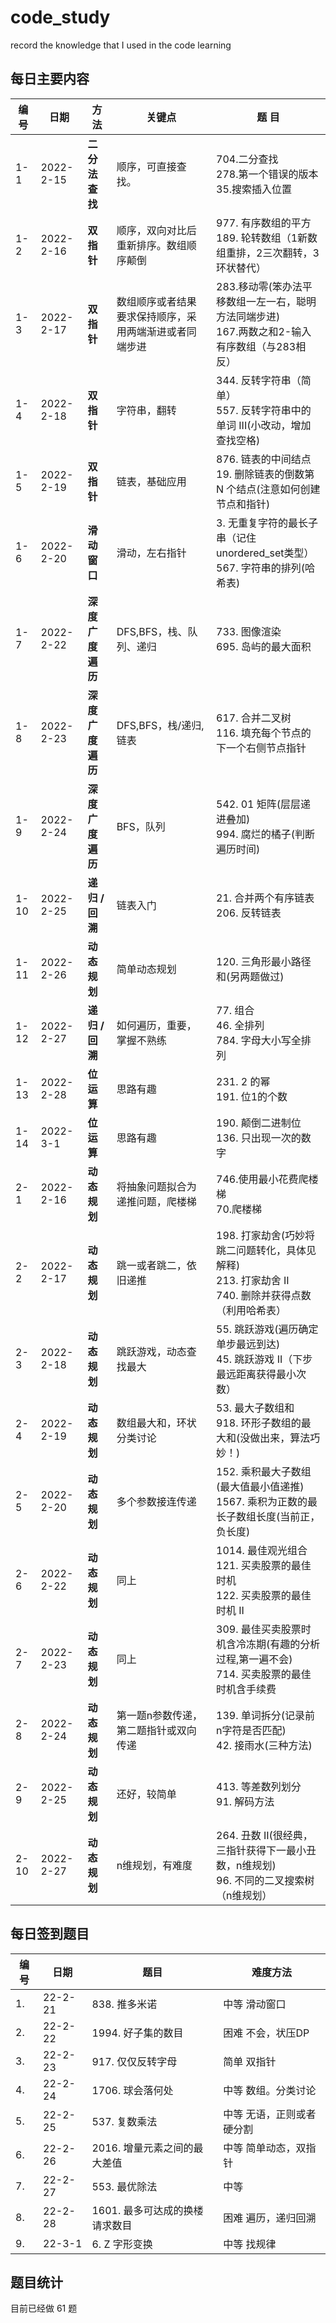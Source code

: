# code_study
record the knowledge that I used in the code learning

## 每日主要内容
编号|          日期          |          方法          |          关键点          |          题  目          |
-|-|-|-|-
1-1|2022-2-15|**二分法查找**|顺序，可直接查找。|704.二分查找 <br>278.第一个错误的版本 <br>35.搜索插入位置
1-2|2022-2-16|**双指针**|顺序，双向对比后重新排序。数组顺序颠倒|977. 有序数组的平方 <br>189. 轮转数组（1新数组重排，2三次翻转，3环状替代）
1-3|2022-2-17|**双指针**|数组顺序或者结果要求保持顺序，采用两端渐进或者同端步进|283.移动零(笨办法平移数组一左一右，聪明方法同端步进) <br>167.两数之和2-输入有序数组（与283相反）
1-4|2022-2-18|**双指针**|字符串，翻转|344. 反转字符串（简单）<br> 557. 反转字符串中的单词 III(小改动，增加查找空格)
1-5|2022-2-19|**双指针**|链表，基础应用|876. 链表的中间结点<br>19. 删除链表的倒数第 N 个结点(注意如何创建节点和指针)
1-6|2022-2-20|**滑动窗口**|滑动，左右指针|3. 无重复字符的最长子串（记住unordered_set<char>类型）<br>567. 字符串的排列(哈希表)
1-7|2022-2-22|**深度广度遍历**|DFS,BFS，栈、队列、递归|733. 图像渲染<br>695. 岛屿的最大面积
1-8|2022-2-23|**深度广度遍历**|DFS,BFS，栈/递归,链表|617. 合并二叉树<br>116. 填充每个节点的下一个右侧节点指针
1-9|2022-2-24|**深度广度遍历**|BFS，队列|542. 01 矩阵(层层递进叠加)<br>994. 腐烂的橘子(判断遍历时间)
1-10|2022-2-25|**递归 / 回溯**|链表入门|21. 合并两个有序链表<br>206. 反转链表
1-11|2022-2-26|**动态规划**|简单动态规划|120. 三角形最小路径和(另两题做过)
1-12|2022-2-27|**递归 / 回溯**|如何遍历，重要，掌握不熟练|77. 组合<br>46. 全排列<br>784. 字母大小写全排列
1-13|2022-2-28|**位运算**|思路有趣|231. 2 的幂<br>191. 位1的个数
1-14|2022-3-1|**位运算**|思路有趣|190. 颠倒二进制位<br>136. 只出现一次的数字
2-1|2022-2-16|**动态规划**|将抽象问题拟合为递推问题，爬楼梯|746.使用最小花费爬楼梯 <br> 70.爬楼梯
2-2|2022-2-17|**动态规划**|跳一或者跳二，依旧递推|198. 打家劫舍(巧妙将跳二问题转化，具体见解释) <br>213. 打家劫舍 II <br>740. 删除并获得点数（利用哈希表）
2-3|2022-2-18|**动态规划**|跳跃游戏，动态查找最大|55. 跳跃游戏(遍历确定单步最远到达) <br>45. 跳跃游戏 II（下步最远距离获得最小次数）
2-4|2022-2-19|**动态规划**|数组最大和，环状分类讨论|53. 最大子数组和 <br>918. 环形子数组的最大和(没做出来，算法巧妙！)
2-5|2022-2-20|**动态规划**|多个参数接连传递|152. 乘积最大子数组(最大值最小值递推) <br>1567. 乘积为正数的最长子数组长度(当前正，负长度)
2-6|2022-2-22|**动态规划**|同上|1014. 最佳观光组合 <br>121. 买卖股票的最佳时机<br>122. 买卖股票的最佳时机 II
2-7|2022-2-23|**动态规划**|同上|309. 最佳买卖股票时机含冷冻期(有趣的分析过程,第一遍不会)<br>714. 买卖股票的最佳时机含手续费
2-8|2022-2-24|**动态规划**|第一题n参数传递，第二题指针或双向传递|139. 单词拆分(记录前n字符是否匹配)<br>42. 接雨水(三种方法)
2-9|2022-2-25|**动态规划**|还好，较简单|413. 等差数列划分<br>91. 解码方法
2-10|2022-2-27|**动态规划**|n维规划，有难度|264. 丑数 II(很经典，三指针获得下一最小丑数，n维规划)<br>96. 不同的二叉搜索树（n维规划）
  

## 每日签到题目 
编号|          日期          |          题目          |          难度方法          |
-|-|-|-
1.| 22-2-21 |838. 推多米诺|中等 滑动窗口
2.| 22-2-22 |1994. 好子集的数目|困难 不会，状压DP
3.| 22-2-23 |917. 仅仅反转字母|简单 双指针
4.| 22-2-24 |1706. 球会落何处|中等 数组。分类讨论
5.| 22-2-25 |537. 复数乘法|中等 无语，正则或者硬分割
6.| 22-2-26 |2016. 增量元素之间的最大差值|中等 简单动态，双指针
7.| 22-2-27 |553. 最优除法|中等
8.| 22-2-28 |1601. 最多可达成的换楼请求数目|困难 遍历，递归回溯
9.| 22-3-1 |6. Z 字形变换|中等 找规律
  
## 题目统计
  目前已经做  61  题
